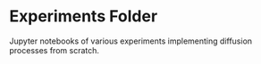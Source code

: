 # Experiments Folder

Jupyter notebooks of various experiments implementing diffusion processes from scratch.

